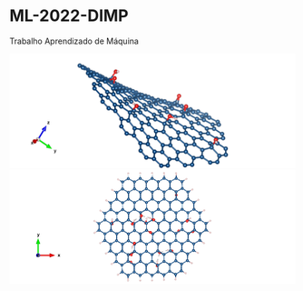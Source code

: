 # ML-2022-DIMP
Trabalho Aprendizado de Máquina

![image](https://github.com/Karl-Marcos/ML-2022-DIMP/blob/main/neutral_6221.png)
![image](https://github.com/Karl-Marcos/ML-2022-DIMP/blob/main/neutral_12141.png)
